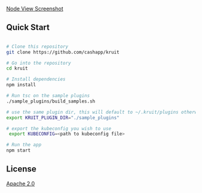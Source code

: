 [Node View Screenshot](https://raw.githubusercontent.com/cashapp/kuitk/master/docs/kruit_node_view.png "")



## Quick Start
```bash

# Clone this repository
git clone https://github.com/cashapp/kruit

# Go into the repository
cd kruit

# Install dependencies
npm install

# Run tsc on the sample plugins
./sample_plugins/build_samples.sh

# use the same plugin dir, this will default to ~/.kruit/plugins otherwise.
export KRUIT_PLUGIN_DIR="./sample_plugins"

# export the kubeconfig you wish to use
 export KUBECONFIG=<path to kubeconfig file>

# Run the app
npm start
```




## License

[Apache 2.0](LICENSE.md)
